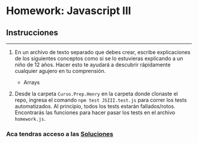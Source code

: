 # Homework: Javascript III

## Instrucciones
---
1. En un archivo de texto separado que debes crear, escribe explicaciones de los siguientes conceptos como si se lo estuvieras explicando a un niño de 12 años. Hacer esto te ayudará a descubrir rápidamente cualquier agujero en tu comprensión.

	* Arrays

2. Desde la carpeta `Curso.Prep.Henry` en la carpeta donde clonaste el repo, ingresa el comando `npm test JSIII.test.js` para correr los tests automatizados. Al principio, todos los tests estarán fallados/rotos. Encontrarás las funciones para hacer pasar los tests en el archivo `homework.js`.


### Aca tendras acceso a las [Soluciones](https://github.com/atralice/Curso.Prep.Henry/blob/solution/04-JS-III/homework/homework.js)